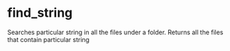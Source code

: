 # find_string
Searches particular string in all the files under a folder. Returns all the files that contain particular string
